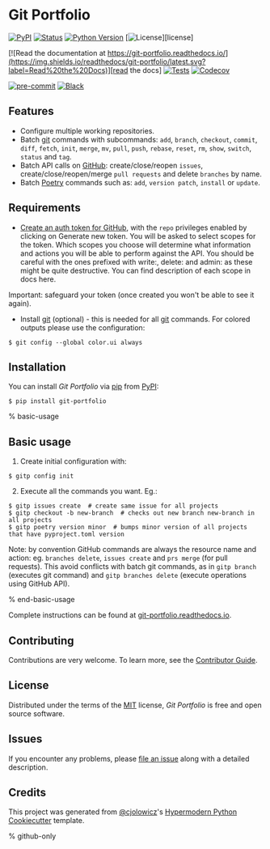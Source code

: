 # Git Portfolio

[![PyPI](https://img.shields.io/pypi/v/git-portfolio.svg)][pypi status]
[![Status](https://img.shields.io/pypi/status/git-portfolio.svg)][pypi status]
[![Python Version](https://img.shields.io/pypi/pyversions/git-portfolio)][pypi status]
[![License](https://img.shields.io/pypi/l/git-portfolio)][license]

[![Read the documentation at https://git-portfolio.readthedocs.io/](https://img.shields.io/readthedocs/git-portfolio/latest.svg?label=Read%20the%20Docs)][read the docs]
[![Tests](https://github.com/staticdev/git-portfolio/workflows/Tests/badge.svg)][tests]
[![Codecov](https://codecov.io/gh/staticdev/git-portfolio/branch/main/graph/badge.svg)][codecov]

[![pre-commit](https://img.shields.io/badge/pre--commit-enabled-brightgreen?logo=pre-commit&logoColor=white)][pre-commit]
[![Black](https://img.shields.io/badge/code%20style-black-000000.svg)][black]

[pypi status]: https://pypi.org/project/git-portfolio/
[read the docs]: https://git-portfolio.readthedocs.io/
[tests]: https://github.com/staticdev/git-portfolio/actions?workflow=Tests
[codecov]: https://app.codecov.io/gh/staticdev/git-portfolio
[pre-commit]: https://github.com/pre-commit/pre-commit
[black]: https://github.com/psf/black

## Features

- Configure multiple working repositories.
- Batch [git] commands with subcommands: `add`, `branch`, `checkout`, `commit`, `diff`, `fetch`, `init`, `merge`, `mv`, `pull`, `push`, `rebase`, `reset`, `rm`, `show`, `switch`, `status` and `tag`.
- Batch API calls on [GitHub]: create/close/reopen `issues`, create/close/reopen/merge `pull requests` and delete `branches` by name.
- Batch [Poetry] commands such as: `add`, `version patch`, `install` or `update`.

## Requirements

- [Create an auth token for GitHub], with the `repo` privileges enabled by clicking on Generate new token. You will be asked to select scopes for the token. Which scopes you choose will determine what information and actions you will be able to perform against the API. You should be careful with the ones prefixed with write:, delete: and admin: as these might be quite destructive. You can find description of each scope in docs here.

Important: safeguard your token (once created you won't be able to see it again).

- Install [git] (optional) - this is needed for all [git] commands. For colored outputs please use the configuration:

```console
$ git config --global color.ui always
```

## Installation

You can install _Git Portfolio_ via [pip] from [PyPI]:

```console
$ pip install git-portfolio
```

% basic-usage

## Basic usage

1. Create initial configuration with:

```console
$ gitp config init
```

2. Execute all the commands you want. Eg.:

```console
$ gitp issues create  # create same issue for all projects
$ gitp checkout -b new-branch  # checks out new branch new-branch in all projects
$ gitp poetry version minor  # bumps minor version of all projects that have pyproject.toml version
```

Note: by convention GitHub commands are always the resource name and action: eg. `branches delete`, `issues create` and `prs merge` (for pull requests).
This avoid conflicts with batch git commands, as in `gitp branch` (executes git command) and `gitp branches delete` (execute operations using GitHub API).

% end-basic-usage

Complete instructions can be found at [git-portfolio.readthedocs.io].

## Contributing

Contributions are very welcome.
To learn more, see the [Contributor Guide].

## License

Distributed under the terms of the [MIT] license,
_Git Portfolio_ is free and open source software.

## Issues

If you encounter any problems,
please [file an issue] along with a detailed description.

## Credits

This project was generated from [@cjolowicz]'s [Hypermodern Python Cookiecutter] template.

% github-only

[@cjolowicz]: https://github.com/cjolowicz
[contributor guide]: https://git-portfolio.readthedocs.io/en/latest/contributing.html
[cookiecutter]: https://github.com/audreyr/cookiecutter
[create an auth token for github]: https://github.com/settings/tokens
[file an issue]: https://github.com/staticdev/git-portfolio/issues
[git]: https://git-scm.com
[git-portfolio.readthedocs.io]: https://git-portfolio.readthedocs.io
[github]: https://github.com
[hypermodern python cookiecutter]: https://github.com/cjolowicz/cookiecutter-hypermodern-python
[mit]: https://opensource.org/licenses/MIT
[pip]: https://pip.pypa.io/
[poetry]: https://python-poetry.org/
[pypi]: https://pypi.org/
